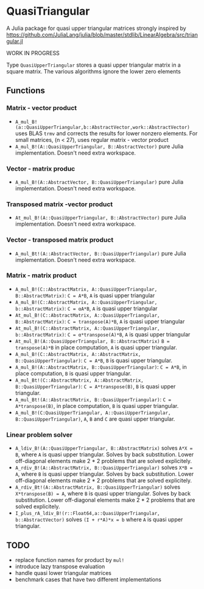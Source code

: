 # QuasiTriangular

A Julia package for quasi upper triangular matrices strongly inspired
by https://github.com/JuliaLang/julia/blob/master/stdlib/LinearAlgebra/src/triangular.jl

WORK IN PROGRESS

Type `QuasiUpperTriangular` stores a quasi upper triangular matrix in
a square matrix. The various algorithms ignore the lower zero elements

## Functions

### Matrix - vector product
- `A_mul_B!(a::QuasiUpperTriangular,b::AbstractVector,work::AbstractVector)`
uses BLAS `trmv` and corrects the results for lower nonzero
elements. For small matrices, (n < 27), uses regular matrix - vector
product
- `A_mul_B!(A::QuasiUpperTriangular, B::AbstractVector)` pure
    Julia implementation. Doesn't need extra workspace.
### Vector - matrix produc
- `A_mul_B!(A::AbstractVector, B::QuasiUpperTriangular)` pure
    Julia implementation. Doesn't need extra workspace.

### Transposed matrix -vector product
- `At_mul_B!(A::QuasiUpperTriangular, B::AbstractVector)` pure
    Julia implementation. Doesn't need extra workspace.

### Vector - transposed matrix product
- `A_mul_Bt!(A::AbstractVector, B::QuasiUpperTriangular)`  pure
Julia implementation. Doesn't need extra workspace.

### Matrix - matrix product
- `A_mul_B!(C::AbstractMatrix, A::QuasiUpperTriangular,
      B::AbstractMatrix)`: `C = A*B`, `A` is quasi upper triangular
- `A_mul_B!(C::AbstractMatrix, A::QuasiUpperTriangular,
	    b::AbstractMatrix)`: `C = αA*B`, `A` is quasi upper triangular
- `At_mul_B!(C::AbstractMatrix, A::QuasiUpperTriangular,
          B::AbstractMatrix)`: `C = transpose(A)*B`, `A` is quasi upper triangular
- `At_mul_B!(C::AbstractMatrix, A::QuasiUpperTriangular,
	    b::AbstractMatrix)`: `C = α*transpose(A)*B`, `A` is quasi upper triangular
- `At_mul_B!(A::QuasiUpperTriangular, B::AbstractMatrix)` `B = transpose(A)*B` in place computation,
    `A` is quasi upper triangular.
- `A_mul_B!(C::AbstractMatrix, A::AbstractMatrix, B::QuasiUpperTriangular)`:
    `C = A*B`, `B` is quasi upper triangular.
- `A_mul_B!(A::AbstractMatrix, B::QuasiUpperTriangular)`:
    `C = A*B`, in place computation, `B` is quasi upper triangular.
- `A_mul_Bt!(C::AbstractMatrix, A::AbstractMatrix, B::QuasiUpperTriangular)`:
    `C = A*transpose(B)`, `B` is quasi upper triangular.
- `A_mul_Bt!(A::AbstractMatrix, B::QuasiUpperTriangular)`:
    `C = A*transpose(B)`, in place computation, `B` is quasi upper triangular.
- `A_mul_B!(C:QuasiUpperTriangular, A::QuasiUpperTriangular, B::QuasiUpperTriangular)`,
    `A`, `B` and `C` are quasi upper triangular.

### Linear problem solver
- `A_ldiv_B!(A::QuasiUpperTriangular, B::AbstractMatrix)` solves `A*X = B`,
    where `A` is quasi upper triangular. Solves by back substitution. Lower off-diagonal elements
    make 2 * 2 problems that are solved explicitely.
- `A_rdiv_B!(A::AbstractMatrix, B::QuasiUpperTriangular)` solves `X*B = A`,
    where `B` is quasi upper triangular. Solves by back substitution. Lower off-diagonal elements
    make 2 * 2 problems that are solved explicitely.
- `A_rdiv_Bt!(A::AbstractMatrix, B::QuasiUpperTriangular)` solves `X*transpose(B) = A`,
    where `B` is quasi upper triangular. Solves by back substitution. Lower off-diagonal elements
    make 2 * 2 problems that are solved explicitely.
- `I_plus_rA_ldiv_B!(r::Float64,a::QuasiUpperTriangular, b::AbstractVector)` solves
    `(I + r*A)*x = b` where `A` is quasi upper triangular.

## TODO
- replace function names for product by `mul!`
- introduce lazy transpose evaluation
- handle quasi lower triangular matrices
- benchmark cases that have two different implementations
	


